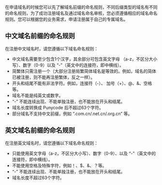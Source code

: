 ﻿ 在申请域名的时候您可以先了解域名前缀的命名规则，不同后缀类型的域名有不同的命名规则，为了成功注册域名及通过域名命名审核，您必须遵循相应的域名命名规则。您可以根据您的业务需求，申请注册属于自己的专属域名。

## 中文域名前缀的命名规则
在注册中文域名时，请您遵循以下域名命名规则：
- 中文域名需要至少包含1个汉字，其余部分可包含英文字母 （a-z，不区分大小写）、数字（0-9）以及 “-”（英文中的连接符，即中横线）。
- 简繁体只需注册一个（大部分注册局繁简体域名是等效的。例如，域名的简体已被注册，则不能再注册繁体，反之一样）。
- 开头和结尾不能有非法字符。例如，连接符（-）、 加号（+）、@、&、空格等。
- 域名不能是纯英文或数字。
- “-” 不能连续出现、不能单独注册，也不能放在开头和结尾。
- 域名长度转换成 Punycode 后不超过63个字符。
- 部分域名不支持中文前缀，例如 “.com.cn/.net.cn/.org.cn” 等。

## 英文域名前缀的命名规则
在注册英文域名时，请您遵循以下域名命名规则：
- 只能使用英文字母（a-z，不区分大小写）、数字（0-9）、以及 “-”（英文中的连接符，即中横线）。
- 不能使用空格及特殊字符，例如！、$、&、？等。
- “-” 不能连续出现、不能单独注册，也不能放在开头和结尾。
- 域名长度不超过63个字符。













